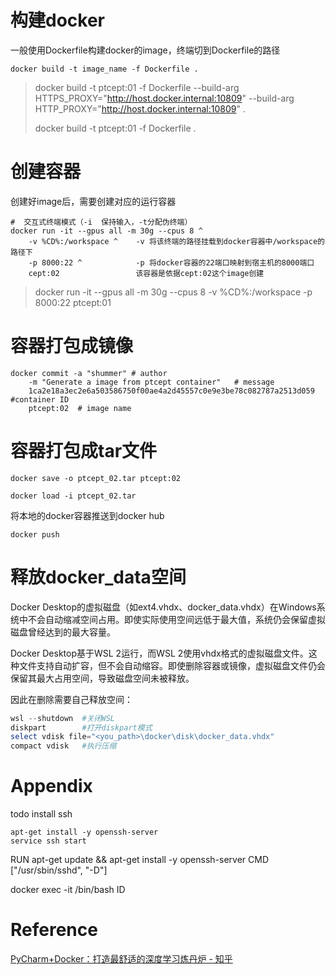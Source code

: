 # 构建docker

一般使用Dockerfile构建docker的image，终端切到Dockerfile的路径

```shell
docker build -t image_name -f Dockerfile .
```
> docker build -t ptcept:01 -f Dockerfile --build-arg HTTPS_PROXY="http://host.docker.internal:10809" --build-arg HTTP_PROXY="http://host.docker.internal:10809" .
>
> docker build -t ptcept:01 -f Dockerfile .



# 创建容器

创建好image后，需要创建对应的运行容器

```shell
#  交互式终端模式（-i  保持输入，-t分配伪终端）
docker run -it --gpus all -m 30g --cpus 8 ^
    -v %CD%:/workspace ^    -v 将该终端的路径挂载到docker容器中/workspace的路径下
    -p 8000:22 ^			-p 将docker容器的22端口映射到宿主机的8000端口
    cept:02					该容器是依据cept:02这个image创建

```

>docker run -it --gpus all -m 30g --cpus 8 -v %CD%:/workspace -p 8000:22 ptcept:01

# 容器打包成镜像

```shell
docker commit -a "shummer" # author
	-m "Generate a image from ptcept container"   # message
	1ca2e18a3ec2e6a503586750f00ae4a2d45557c0e9e3be78c082787a2513d059  #container ID
	ptcept:02  # image name
```

# 容器打包成tar文件

```shell
docker save -o ptcept_02.tar ptcept:02
```



```shell
docker load -i ptcept_02.tar
```






将本地的docker容器推送到docker hub
```
docker push 
```




# 释放docker_data空间

Docker Desktop的虚拟磁盘（如ext4.vhdx、docker_data.vhdx）在Windows系统中不会自动缩减空间占用。即使实际使用空间远低于最大值，系统仍会保留虚拟磁盘曾经达到的最大容量。

Docker Desktop基于WSL 2运行，而WSL 2使用vhdx格式的虚拟磁盘文件。这种文件支持自动扩容，但不会自动缩容。即使删除容器或镜像，虚拟磁盘文件仍会保留其最大占用空间，导致磁盘空间未被释放‌。

因此在删除需要自己释放空间：

```powershell
wsl --shutdown	#关闭WSL
diskpart		#打开diskpart模式
select vdisk file="<you_path>\docker\disk\docker_data.vhdx"
compact vdisk	#执行压缩
```



# Appendix

todo install ssh

```
apt-get install -y openssh-server
service ssh start

```

RUN apt-get update && apt-get install -y openssh-server
CMD ["/usr/sbin/sshd", "-D"]

docker exec -it /bin/bash ID



# Reference

[PyCharm+Docker：打造最舒适的深度学习炼丹炉 - 知乎](https://zhuanlan.zhihu.com/p/52827335)

